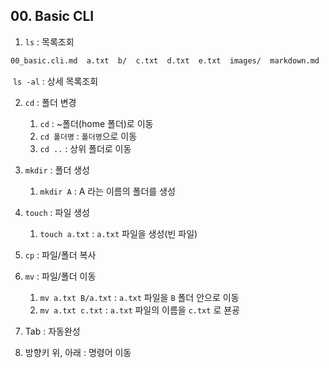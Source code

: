 ## 00. Basic CLI

1. `ls` : 목록조회

```bash
00_basic.cli.md  a.txt  b/  c.txt  d.txt  e.txt  images/  markdown.md
```

​		`ls -al` : 상세 목록조회

2. `cd` : 폴더 변경
   1. `cd` : ~폴더(home 폴더)로 이동
   2. `cd 폴더명` : `폴더명`으로 이동
   3. `cd ..` : 상위 폴더로 이동

3. `mkdir` : 폴더 생성
   1. `mkdir A` : A 라는 이름의 폴더를 생성

4. `touch` : 파일 생성
   1. `touch a.txt` : `a.txt` 파일을 생성(빈 파일)
5. `cp` : 파일/폴더 복사
6. `mv` : 파일/폴더 이동
   1. `mv a.txt B/a.txt` : `a.txt` 파일을 `B` 폴더 안으로 이동
   2. `mv a.txt c.txt` : `a.txt` 파일의 이름을 `c.txt` 로 뵨굥

7. Tab : 자동완성
8. 방향키 위, 아래 : 명령어 이동
